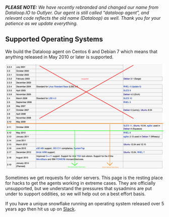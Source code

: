 _**PLEASE NOTE:** We have recently rebranded and changed our name from Dataloop.IO to Outlyer. Our agent is still called “dataloop agent”, and relevant code reflects the old name (Dataloop) as well. Thank you for your patience as we update everything._

## Supported Operating Systems

We build the Dataloop agent on Centos 6 and Debian 7 which means that anything released in May 2010 or later is supported.

![Supported OS](/img/agent_binary_support.png)

Sometimes we get requests for older servers. This page is the resting place for hacks to get the agents working in extreme cases. They are officially unsupported, but we understand the pressures that sysadmins are put under to support oddities, so we will help out on a best effort basis.

If you have a unique snowflake running an operating system released over 5 years ago then hit us up on [Slack](https://slack.outlyer.com/).
